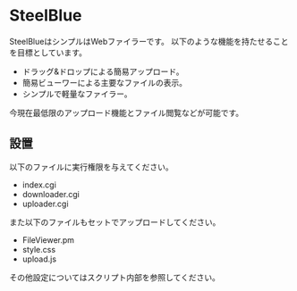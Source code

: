 # SteelBlue

SteelBlueはシンプルはWebファイラーです。
以下のような機能を持たせることを目標としています。

* ドラッグ&ドロップによる簡易アップロード。
* 簡易ビューワーによる主要なファイルの表示。
* シンプルで軽量なファイラー。

今現在最低限のアップロード機能とファイル閲覧などが可能です。

## 設置

以下のファイルに実行権限を与えてください。

* index.cgi
* downloader.cgi
* uploader.cgi

また以下のファイルもセットでアップロードしてください。

* FileViewer.pm
* style.css
* upload.js

その他設定についてはスクリプト内部を参照してください。

